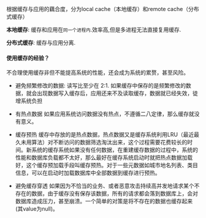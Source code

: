 根据缓存与应用的藕合度，分为local cache（本地缓存）和remote cache（分布式缓存）

**本地缓存**: 缓存和应用在`同一个进程内`.效率高,但是多进程无法直接复用缓存.

**分布式缓存**: 缓存与应用分离.



#### 使用缓存的经验？

不合理使用缓存非但不能提高系统的性能，还会成为系统的累赘，甚至风险。



- 避免频繁修改的数据: 读写比至少在 2:1.
  如果缓存中保存的是频繁修改的数据，就会出现数据写入缓存后，应用还来不及读取缓存，数据就已经失效，徒增系统负担

- 有热点数据
  如果应用系统访问数据没有热点，不遵循二八定律，那么缓存就没有意义。

- 缓存预热
  缓存中存放的是热点数据，热点数据又是缓存系统利用LRU（最近最久未用算法）对不断访问的数据筛选淘汰出来，这个过程需要花费较长的时间。新系统的缓存系统如果没有任何数据，在重建缓存数据的过程中，系统的性能和数据库负载都不太好，那么最好在缓存系统启动时就把热点数据加载好，这个缓存预加载手段叫缓存预热。对于一些元数据如城市地名列表、类目信息，可以在启动时加载数据库中全部数据到缓存进行预热。

- 避免缓存穿透
  如果因为不恰当的业务、或者恶意攻击持续高并发地请求某个不存在的数据，由于缓存没有保存该数据，所有的请求都会落到数据库上，会对数据库造成压力，甚至崩溃。一个简单的对策是将不存在的数据也缓存起来(其value为null)。














































